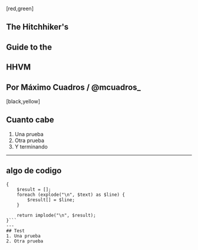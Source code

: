 [red,green]
## The Hitchhiker's
## Guide to the
## HHVM
Por Máximo Cuadros / @mcuadros_
---
[black,yellow]
## Cuanto cabe
1. Una prueba
2. Otra prueba
3. Y terminando
---
## algo de codigo

```protected function align($text, $path = STR_PAD_RIGHT)
{
    $result = [];
    foreach (explode("\n", $text) as $line) {
        $result[] = $line;
    }

    return implode("\n", $result);
}```
---
## Test
1. Una prueba
2. Otra prueba


